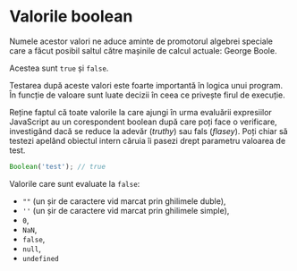 # Valorile boolean

Numele acestor valori ne aduce aminte de promotorul algebrei speciale care a făcut posibil saltul către mașinile de calcul actuale: George Boole.

Acestea sunt `true` și `false`.

Testarea după aceste valori este foarte importantă în logica unui program. În funcție de valoare sunt luate decizii în ceea ce privește firul de execuție.

Reține faptul că toate valorile la care ajungi în urma evaluării expresiilor JavaScript au un corespondent boolean după care poți face o verificare, investigând dacă se reduce la adevăr (*truthy*) sau fals (*flasey*). Poți chiar să testezi apelând obiectul intern căruia îi pasezi drept parametru valoarea de test.

```javascript
Boolean('test'); // true
```

Valorile care sunt evaluate la `false`:

- `""` (un șir de caractere vid marcat prin ghilimele duble),
- `''` (un șir de caractere vid marcat prin ghilimele simple),
- `0`,
- `NaN`,
- `false`,
- `null`,
- `undefined`
